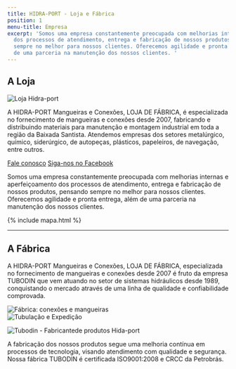 ```yaml
---
title: HIDRA-PORT - Loja e Fábrica
position: 1
menu-title: Empresa
excerpt: 'Somos uma empresa constantemente preocupada com melhorias internas e aperfeiçoamento
  dos processos de atendimento, entrega e fabricação de nossos produtos, pensando
  sempre no melhor para nossos clientes. Oferecemos agilidade e pronta entrega, além
  de uma parceria na manutenção dos nossos clientes. '
---
```


## A Loja

<div data-grid="center spacing" class="wrapper large">
    <div data-cell="1of2"><img src="{{ site.baseurl }}/img/empresa.jpg" alt="Loja Hidra-port"></div>
    <div data-cell="1of2">
        <p>A HIDRA-PORT Mangueiras e Conexões, LOJA DE FÁBRICA, é especializada no fornecimento de mangueiras e conexões desde 2007, fabricando e distribuindo materiais para manutenção e montagem industrial em toda a região da Baixada Santista. Atendemos empresas dos setores metalúrgico, químico, siderúrgico, de autopeças, plásticos, papeleiros, de navegação, entre outros.</p>
        <p><a href="mailto:{{ site.data.contato.email }}" data-btn onclick="ga('send', 'event', 'Contato', 'Abrir formulário', 'Empresa - início do texto');">Fale conosco</a> <a href="{{ site.data.contato.facebook }}" data-btn="azul" target="_blank" onclick="ga('send', 'event', 'Navegação', 'Facebook', 'Empresa - início do texto');">Siga-nos no Facebook</a></p>
    </div>
</div>

Somos uma empresa constantemente preocupada com melhorias internas e aperfeiçoamento dos processos de atendimento, entrega e fabricação de nossos produtos, pensando sempre no melhor para nossos clientes. Oferecemos agilidade e pronta entrega, além de uma parceria na manutenção dos nossos clientes.

<div class="wrapper">
  {% include mapa.html %}
</div>

---

## A Fábrica

<div data-grid="center spacing" class="page-content wrapper large">
    <div data-cell="1of3">
        <p>A HIDRA-PORT Mangueiras e Conexões, LOJA DE FÁBRICA, especializada no fornecimento de mangueiras e conexões desde 2007 é fruto da empresa TUBODIN que vem atuando no setor de sistemas hidráulicos desde 1989, conquistando o mercado através de uma linha de qualidade e confiabilidade comprovada.</p>
    </div>
    <div data-cell="2of3"><img src="{{ site.baseurl }}/img/maquinario_1.jpg" alt="Fábrica: conexões e mangueiras"></div>
</div>

<div data-grid="center spacing" class="page-content wrapper large">
  <div data-cell="2of3"><img src="{{ site.baseurl }}/img/expedicao_2.jpg" alt="Tubulação e Expedição"></div>
  <div data-cell="1of3">
    <p><img src="{{ site.baseurl }}/img/logo_tubodin_300px.png" alt="Tubodin - Fabricantede produtos Hida-port"></p>
    <p>A fabricação dos nossos produtos segue uma melhoria contínua em processos de tecnologia, visando atendimento com qualidade e segurança. Nossa fábrica TUBODIN é certificada ISO9001:2008 e CRCC da Petrobrás.</p>
  </div>
</div>
